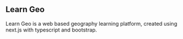## Learn Geo

Learn Geo is a web based geography learning platform, created using next.js with typescript and bootstrap.


